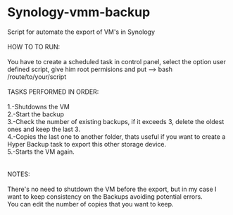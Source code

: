 # Synology-vmm-backup
Script for automate the export of VM's in Synology\
\
HOW TO TO RUN:\
\
You have to create a scheduled task in control panel, select the option user defined script, give him root permisions and put --> bash /route/to/your/script\
\
TASKS PERFORMED IN ORDER:\
\
1.-Shutdowns the VM\
2.-Start the backup\
3.-Check the number of existing backups, if it exceeds 3, delete the oldest ones and keep the last 3.\
4.-Copies the last one to another folder, thats useful if you want to create a Hyper Backup task to export this other storage device.\
5.-Starts the VM again.\
\
\
NOTES:\
\
There's no need to shutdown the VM before the export, but in my case I want to keep consistency on the Backups avoiding potential errors.\
You can edit the number of copies that you want to keep.

